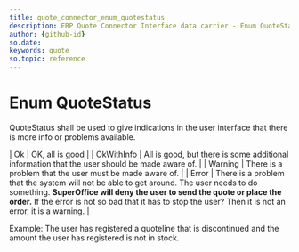 ```yaml
---
title: quote_connector_enum_quotestatus
description: ERP Quote Connector Interface data carrier - Enum QuoteStatus
author: {github-id}
so.date:
keywords: quote
so.topic: reference
---
```


# Enum QuoteStatus

QuoteStatus shall be used to give indications in the user interface that there is more info or problems available.

| Ok | OK, all is good |
| OkWithInfo | All is good, but there is some additional information that the user should be made aware of. |
| Warning | There is a problem that the user must be made aware of. |
| Error | There is a problem that the system will not be able to get around. The user needs to do something. **SuperOffice will deny the user to send the quote or place the order.** If the error is not so bad that it has to stop the user? Then it is not an error, it is a warning. |

Example: The user has registered a quoteline that is discontinued and the amount the user has registered is not in stock.
